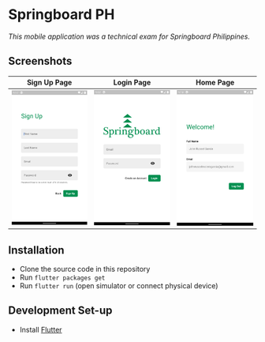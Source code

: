 # Springboard PH
 *This mobile application was a technical exam for Springboard Philippines.*

## Screenshots
Sign Up Page | Login Page | Home Page
--- | --- | ---
<img src="https://github.com/jrmgarcia/sbph_app/blob/master/assets/screenshots/Screenshot_1593163069.png" width="200"> | <img src="https://github.com/jrmgarcia/sbph_app/blob/master/assets/screenshots/Screenshot_1593162153.png" width="200"> | <img src="https://github.com/jrmgarcia/sbph_app/blob/master/assets/screenshots/Screenshot_1593163086.png" width="200">

## Installation

- Clone the  source code in this repository
- Run  `flutter packages get`
- Run  `flutter run`  (open simulator or connect physical device)

## Development Set-up
- Install [Flutter](https://flutter.dev/docs/get-started/install)

